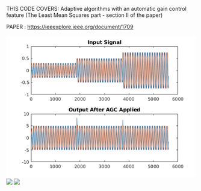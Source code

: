 THIS CODE COVERS: Adaptive algorithms with an automatic gain control feature (The Least Mean Squares part - section II of the paper)

PAPER : https://ieeexplore.ieee.org/document/1709

<img src="https://github.com/spetca/Signal-Processing/blob/master/MATLAB/Automatic%20Gain%20Control/imgs/img1.png?sanitize=true&raw=true" />

<img src="https://github.com/spetca/Signal-Processing/blob/master/MATLAB/Automatic%20Gain%20Control/imgs/img2.png?sanitize=true&raw=true" />

<img src="https://github.com/spetca/Signal-Processing/blob/master/MATLAB/Automatic%20Gain%20Control/imgs/img3.png?sanitize=true&raw=true" />